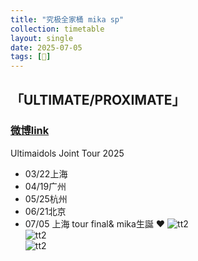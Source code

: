 ```yaml
---
title: "究极全家桶 mika sp"
collection: timetable
layout: single
date: 2025-07-05
tags: [🎂]
---
```


## 「ULTIMATE/PROXIMATE」

### [微博link](https://weibo.com/2531691334/5136137125889940)
Ultimaidols Joint Tour 2025

- 03/22上海
- 04/19广州
- 05/25杭州
- 06/21北京
- 07/05 上海 tour final& mika生誕 ❤️
![tt2](/timetable/2025/07/05/1.jpg)  
![tt2](/timetable/2025/07/05/2.jpg)  
![tt2](/timetable/2025/07/05/3.jpg)  